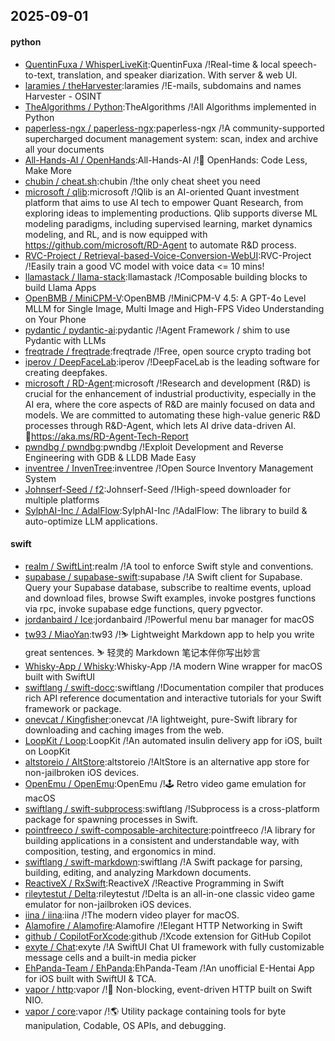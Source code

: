 ## 2025-09-01

#### python
* [QuentinFuxa / WhisperLiveKit](https://github.com/QuentinFuxa/WhisperLiveKit):QuentinFuxa /!Real-time & local speech-to-text, translation, and speaker diarization. With server & web UI.
* [laramies / theHarvester](https://github.com/laramies/theHarvester):laramies /!E-mails, subdomains and names Harvester - OSINT
* [TheAlgorithms / Python](https://github.com/TheAlgorithms/Python):TheAlgorithms /!All Algorithms implemented in Python
* [paperless-ngx / paperless-ngx](https://github.com/paperless-ngx/paperless-ngx):paperless-ngx /!A community-supported supercharged document management system: scan, index and archive all your documents
* [All-Hands-AI / OpenHands](https://github.com/All-Hands-AI/OpenHands):All-Hands-AI /!🙌 OpenHands: Code Less, Make More
* [chubin / cheat.sh](https://github.com/chubin/cheat.sh):chubin /!the only cheat sheet you need
* [microsoft / qlib](https://github.com/microsoft/qlib):microsoft /!Qlib is an AI-oriented Quant investment platform that aims to use AI tech to empower Quant Research, from exploring ideas to implementing productions. Qlib supports diverse ML modeling paradigms, including supervised learning, market dynamics modeling, and RL, and is now equipped with https://github.com/microsoft/RD-Agent to automate R&D process.
* [RVC-Project / Retrieval-based-Voice-Conversion-WebUI](https://github.com/RVC-Project/Retrieval-based-Voice-Conversion-WebUI):RVC-Project /!Easily train a good VC model with voice data <= 10 mins!
* [llamastack / llama-stack](https://github.com/llamastack/llama-stack):llamastack /!Composable building blocks to build Llama Apps
* [OpenBMB / MiniCPM-V](https://github.com/OpenBMB/MiniCPM-V):OpenBMB /!MiniCPM-V 4.5: A GPT-4o Level MLLM for Single Image, Multi Image and High-FPS Video Understanding on Your Phone
* [pydantic / pydantic-ai](https://github.com/pydantic/pydantic-ai):pydantic /!Agent Framework / shim to use Pydantic with LLMs
* [freqtrade / freqtrade](https://github.com/freqtrade/freqtrade):freqtrade /!Free, open source crypto trading bot
* [iperov / DeepFaceLab](https://github.com/iperov/DeepFaceLab):iperov /!DeepFaceLab is the leading software for creating deepfakes.
* [microsoft / RD-Agent](https://github.com/microsoft/RD-Agent):microsoft /!Research and development (R&D) is crucial for the enhancement of industrial productivity, especially in the AI era, where the core aspects of R&D are mainly focused on data and models. We are committed to automating these high-value generic R&D processes through R&D-Agent, which lets AI drive data-driven AI. 🔗https://aka.ms/RD-Agent-Tech-Report
* [pwndbg / pwndbg](https://github.com/pwndbg/pwndbg):pwndbg /!Exploit Development and Reverse Engineering with GDB & LLDB Made Easy
* [inventree / InvenTree](https://github.com/inventree/InvenTree):inventree /!Open Source Inventory Management System
* [Johnserf-Seed / f2](https://github.com/Johnserf-Seed/f2):Johnserf-Seed /!High-speed downloader for multiple platforms
* [SylphAI-Inc / AdalFlow](https://github.com/SylphAI-Inc/AdalFlow):SylphAI-Inc /!AdalFlow: The library to build & auto-optimize LLM applications.

#### swift
* [realm / SwiftLint](https://github.com/realm/SwiftLint):realm /!A tool to enforce Swift style and conventions.
* [supabase / supabase-swift](https://github.com/supabase/supabase-swift):supabase /!A Swift client for Supabase. Query your Supabase database, subscribe to realtime events, upload and download files, browse Swift examples, invoke postgres functions via rpc, invoke supabase edge functions, query pgvector.
* [jordanbaird / Ice](https://github.com/jordanbaird/Ice):jordanbaird /!Powerful menu bar manager for macOS
* [tw93 / MiaoYan](https://github.com/tw93/MiaoYan):tw93 /!⛷ Lightweight Markdown app to help you write great sentences. ⛷ 轻灵的 Markdown 笔记本伴你写出妙言
* [Whisky-App / Whisky](https://github.com/Whisky-App/Whisky):Whisky-App /!A modern Wine wrapper for macOS built with SwiftUI
* [swiftlang / swift-docc](https://github.com/swiftlang/swift-docc):swiftlang /!Documentation compiler that produces rich API reference documentation and interactive tutorials for your Swift framework or package.
* [onevcat / Kingfisher](https://github.com/onevcat/Kingfisher):onevcat /!A lightweight, pure-Swift library for downloading and caching images from the web.
* [LoopKit / Loop](https://github.com/LoopKit/Loop):LoopKit /!An automated insulin delivery app for iOS, built on LoopKit
* [altstoreio / AltStore](https://github.com/altstoreio/AltStore):altstoreio /!AltStore is an alternative app store for non-jailbroken iOS devices.
* [OpenEmu / OpenEmu](https://github.com/OpenEmu/OpenEmu):OpenEmu /!🕹 Retro video game emulation for macOS
* [swiftlang / swift-subprocess](https://github.com/swiftlang/swift-subprocess):swiftlang /!Subprocess is a cross-platform package for spawning processes in Swift.
* [pointfreeco / swift-composable-architecture](https://github.com/pointfreeco/swift-composable-architecture):pointfreeco /!A library for building applications in a consistent and understandable way, with composition, testing, and ergonomics in mind.
* [swiftlang / swift-markdown](https://github.com/swiftlang/swift-markdown):swiftlang /!A Swift package for parsing, building, editing, and analyzing Markdown documents.
* [ReactiveX / RxSwift](https://github.com/ReactiveX/RxSwift):ReactiveX /!Reactive Programming in Swift
* [rileytestut / Delta](https://github.com/rileytestut/Delta):rileytestut /!Delta is an all-in-one classic video game emulator for non-jailbroken iOS devices.
* [iina / iina](https://github.com/iina/iina):iina /!The modern video player for macOS.
* [Alamofire / Alamofire](https://github.com/Alamofire/Alamofire):Alamofire /!Elegant HTTP Networking in Swift
* [github / CopilotForXcode](https://github.com/github/CopilotForXcode):github /!Xcode extension for GitHub Copilot
* [exyte / Chat](https://github.com/exyte/Chat):exyte /!A SwiftUI Chat UI framework with fully customizable message cells and a built-in media picker
* [EhPanda-Team / EhPanda](https://github.com/EhPanda-Team/EhPanda):EhPanda-Team /!An unofficial E-Hentai App for iOS built with SwiftUI & TCA.
* [vapor / http](https://github.com/vapor/http):vapor /!🚀 Non-blocking, event-driven HTTP built on Swift NIO.
* [vapor / core](https://github.com/vapor/core):vapor /!🌎 Utility package containing tools for byte manipulation, Codable, OS APIs, and debugging.
